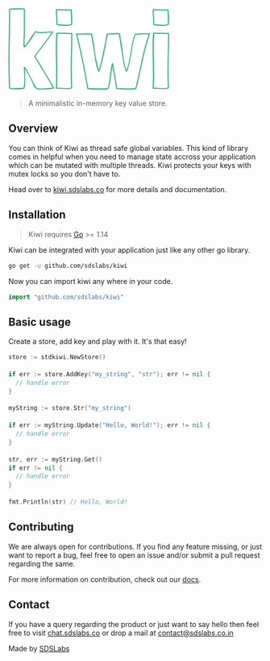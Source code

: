 ![Kiwi Logo](./docs/.vuepress/public/kiwi-logo.png)

> A minimalistic in-memory key value store.

## Overview

You can think of Kiwi as thread safe global variables. This kind of library
comes in helpful when you need to manage state accross your application which
can be mutated with multiple threads. Kiwi protects your keys with mutex locks
so you don't have to.

Head over to [kiwi.sdslabs.co](https://kiwi.sdslabs.co) for more details and
documentation.

## Installation

> Kiwi requires [Go](https://golang.org/) >= 1.14

Kiwi can be integrated with your application just like any other go library.

```sh
go get -u github.com/sdslabs/kiwi
```

Now you can import kiwi any where in your code.

```go
import "github.com/sdslabs/kiwi"
```

## Basic usage

Create a store, add key and play with it. It's that easy!

```go
store := stdkiwi.NewStore()

if err := store.AddKey("my_string", "str"); err != nil {
  // handle error
}

myString := store.Str("my_string")

if err := myString.Update("Hello, World!"); err != nil {
  // handle error
}

str, err := myString.Get()
if err != nil {
  // handle error
}

fmt.Println(str) // Hello, World!
```

## Contributing

We are always open for contributions. If you find any feature missing, or just
want to report a bug, feel free to open an issue and/or submit a pull request
regarding the same.

<!-- TODO: Upate link once the contribution docs are complete -->
For more information on contribution, check out our [docs](https://kiwi.sdslabs.co/docs/).

## Contact

If you have a query regarding the product or just want to say hello then feel
free to visit [chat.sdslabs.co](https://chat.sdslabs.co) or drop a mail at
[contact@sdslabs.co.in](mailto:contact@sdslabs.co.in)

Made by [SDSLabs](https://sdslabs.co)

